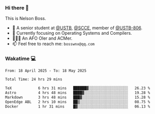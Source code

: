 ### Hi there 👋

<!--
**bosswnx/bosswnx** is a ✨ _special_ ✨ repository because its `README.md` (this file) appears on your GitHub profile.

Here are some ideas to get you started:

- 🔭 I’m currently working on ...
- 🌱 I’m currently learning ...
- 👯 I’m looking to collaborate on ...
- 🤔 I’m looking for help with ...
- 💬 Ask me about ...
- 📫 How to reach me: ...
- 😄 Pronouns: ...
- ⚡ Fun fact: ...
-->

This is Nelson Boss.

- 🏫 A senior student at [@USTB](https://www.ustb.edu.cn/), [@SCCE](https://scce.ustb.edu.cn/), member of [@USTB-806](https://ustb-806.github.io/).
- 🌱 Currently focusing on Operating Systems and Compilers.
- 🧑🏻‍💻 An AFO OIer and ACMer.
- 📫 Feel free to reach me: `bosswnx@qq.com`

### Wakatime 💻

<!--START_SECTION:waka-->

```txt
From: 18 April 2025 - To: 18 May 2025

Total Time: 24 hrs 29 mins

TeX            6 hrs 31 mins   ██████▓░░░░░░░░░░░░░░░░░░   26.23 %
Astro          4 hrs 48 mins   ████▓░░░░░░░░░░░░░░░░░░░░   19.28 %
Markdown       3 hrs 48 mins   ███▓░░░░░░░░░░░░░░░░░░░░░   15.28 %
OpenEdge ABL   2 hrs 10 mins   ██▒░░░░░░░░░░░░░░░░░░░░░░   08.75 %
Docker         1 hr 31 mins    █▓░░░░░░░░░░░░░░░░░░░░░░░   06.13 %
```

<!--END_SECTION:waka-->
